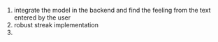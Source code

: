 1) integrate the model in the backend and find the feeling from the text entered by the user
2) robust streak implementation
3) 
